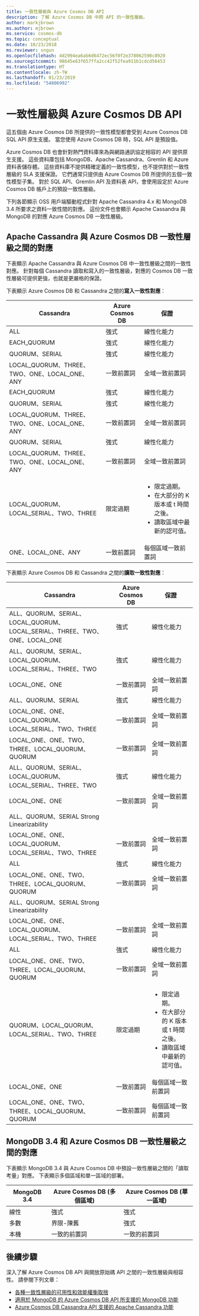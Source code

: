 ```yaml
---
title: 一致性層級與 Azure Cosmos DB API
description: 了解 Azure Cosmos DB 中跨 API 的一致性層級。
author: markjbrown
ms.author: mjbrown
ms.service: cosmos-db
ms.topic: conceptual
ms.date: 10/23/2018
ms.reviewer: sngun
ms.openlocfilehash: 4d2994ea6ab6d6472ec56f0f2e378062590c8920
ms.sourcegitcommit: 98645e63f657ffa2cc42f52fea911b1cdcd56453
ms.translationtype: HT
ms.contentlocale: zh-TW
ms.lasthandoff: 01/23/2019
ms.locfileid: "54806992"
---
```

# <a name="consistency-levels-and-azure-cosmos-db-apis"></a>一致性層級與 Azure Cosmos DB API

這五個由 Azure Cosmos DB 所提供的一致性模型都會受到 Azure Cosmos DB SQL API 原生支援。 當您使用 Azure Cosmos DB 時，SQL API 是預設值。 

Azure Cosmos DB 也會針對熱門資料庫來為與網路通訊協定相容的 API 提供原生支援。 這些資料庫包括 MongoDB、Apache Cassandra、Gremlin 和 Azure 資料表儲存體。 這些資料庫不提供精確定義的一致性模型，也不提供對於一致性層級的 SLA 支援保證。 它們通常只提供由 Azure Cosmos DB 所提供的五個一致性模型子集。 對於 SQL API、Gremlin API 及資料表 API，會使用設定於 Azure Cosmos DB 帳戶上的預設一致性層級。 

下列各節顯示 OSS 用戶端驅動程式針對 Apache Cassandra 4.x 和 MongoDB 3.4 所要求之資料一致性間的對應。 這份文件也會顯示 Apache Cassandra 與 MongoDB 的對應 Azure Cosmos DB 一致性層級。

## <a id="cassandra-mapping"></a>Apache Cassandra 與 Azure Cosmos DB 一致性層級之間的對應

下表顯示 Apache Cassandra 與 Azure Cosmos DB 中一致性層級之間的一致性對應。 針對每個 Cassandra 讀取和寫入的一致性層級，對應的 Cosmos DB 一致性層級可提供更強，也就是更嚴格的保證。

下表顯示 Azure Cosmos DB 和 Cassandra 之間的**寫入一致性對應**：

| Cassandra | Azure Cosmos DB | 保證 |
| - | - | - |
|ALL|強式  | 線性化能力 |
| EACH_QUORUM   | 強式    | 線性化能力 | 
| QUORUM、SERIAL |  強式 |    線性化能力 |
| LOCAL_QUORUM、THREE、TWO、ONE、LOCAL_ONE、ANY | 一致前置詞 |全域一致前置詞 |
| EACH_QUORUM   | 強式    | 線性化能力 |
| QUORUM、SERIAL |  強式 |    線性化能力 |
| LOCAL_QUORUM、THREE、TWO、ONE、LOCAL_ONE、ANY | 一致前置詞 | 全域一致前置詞 |
| QUORUM、SERIAL | 強式   | 線性化能力 |
| LOCAL_QUORUM、THREE、TWO、ONE、LOCAL_ONE、ANY | 一致前置詞 | 全域一致前置詞 |
| LOCAL_QUORUM、LOCAL_SERIAL、TWO、THREE    | 限定過期 | <ul><li>限定過期。</li><li>在大部分的 K 版本或 t 時間之後。</li><li>讀取區域中最新的認可值。</li></ul> |
| ONE、LOCAL_ONE、ANY   | 一致前置詞 | 每個區域一致前置詞 |

下表顯示 Azure Cosmos DB 和 Cassandra 之間的**讀取一致性對應**：

| Cassandra | Azure Cosmos DB | 保證 |
| - | - | - |
| ALL、QUORUM、SERIAL、LOCAL_QUORUM、LOCAL_SERIAL、THREE、TWO、ONE、LOCAL_ONE | 強式  | 線性化能力|
| ALL、QUORUM、SERIAL、LOCAL_QUORUM、LOCAL_SERIAL、THREE、TWO   |強式 |   線性化能力 |
|LOCAL_ONE、ONE | 一致前置詞 | 全域一致前置詞 |
| ALL、QUORUM、SERIAL   | 強式    | 線性化能力 |
| LOCAL_ONE、ONE、LOCAL_QUORUM、LOCAL_SERIAL、TWO、THREE |  一致前置詞   | 全域一致前置詞 |
| LOCAL_ONE、ONE、TWO、THREE、LOCAL_QUORUM、QUORUM |    一致前置詞   | 全域一致前置詞 |
| ALL、QUORUM、SERIAL、LOCAL_QUORUM、LOCAL_SERIAL、THREE、TWO   |強式 |   線性化能力 |
| LOCAL_ONE、ONE    | 一致前置詞 | 全域一致前置詞|
| ALL、QUORUM、SERIAL   Strong  Linearizability
LOCAL_ONE、ONE、LOCAL_QUORUM、LOCAL_SERIAL、TWO、THREE  |一致前置詞  | 全域一致前置詞 |
|ALL    |強式 |線性化能力 |
| LOCAL_ONE、ONE、TWO、THREE、LOCAL_QUORUM、QUORUM  |一致前置詞  |全域一致前置詞|
|ALL、QUORUM、SERIAL    Strong  Linearizability
LOCAL_ONE、ONE、LOCAL_QUORUM、LOCAL_SERIAL、TWO、THREE  |一致前置詞  |全域一致前置詞 |
|ALL    |強式 | 線性化能力 |
| LOCAL_ONE、ONE、TWO、THREE、LOCAL_QUORUM、QUORUM  | 一致前置詞 | 全域一致前置詞 |
| QUORUM、LOCAL_QUORUM、LOCAL_SERIAL、TWO、THREE |  限定過期   | <ul><li>限定過期。</li><li>在大部分的 K 版本或 t 時間之後。 </li><li>讀取區域中最新的認可值。</li></ul>
| LOCAL_ONE、ONE |一致前置詞 | 每個區域一致前置詞 |
| LOCAL_ONE、ONE、TWO、THREE、LOCAL_QUORUM、QUORUM  | 一致前置詞 | 每個區域一致前置詞 |


## <a id="mongo-mapping"></a>MongoDB 3.4 和 Azure Cosmos DB 一致性層級之間的對應

下表顯示 MongoDB 3.4 與 Azure Cosmos DB 中預設一致性層級之間的「讀取考量」對應。 下表顯示多個區域和單一區域的部署。

| **MongoDB 3.4** | **Azure Cosmos DB (多個區域)** | **Azure Cosmos DB (單一區域)** |
| - | - | - |
| 線性 | 強式 | 強式 |
| 多數 | 界限-陳舊 | 強式 |
| 本機 | 一致的前置詞 | 一致的前置詞 |

## <a name="next-steps"></a>後續步驟

深入了解 Azure Cosmos DB API 與開放原始碼 API 之間的一致性層級與相容性。 請參閱下列文章：

* [各種一致性層級的可用性和效能權衡取捨](consistency-levels-tradeoffs.md)
* [適用於 MongoDB 的 Azure Cosmos DB API 所支援的 MongoDB 功能](mongodb-feature-support.md)
* [Azure Cosmos DB Cassandra API 支援的 Apache Cassandra 功能](cassandra-support.md)